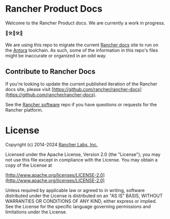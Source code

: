 # Rancher Product Docs

Welcome to the Rancher Product docs. We are currently a work in progress. 

🚧🛠️👷🛠️🚧

We are using this repo to migrate the current [Rancher docs](https://ranchermanager.docs.rancher.com/) site to run on the [Antora](https://antora.org/) toolchain. As such, some of the information in this repo's files might be inaccurate or organized in an odd way. 

## Contribute to Rancher Docs

If you're looking to update the current published iteration of the Rancher docs site, please visit [https://github.com/rancher/rancher-docs](https://github.com/rancher/rancher-docs).

See the [Rancher software](https://github.com/rancher/rancher) repo if you have questions or requests for the Rancher platform.

License
=======
Copyright (c) 2014-2024 [Rancher Labs, Inc.](https://rancher.com)

Licensed under the Apache License, Version 2.0 (the "License");
you may not use this file except in compliance with the License.
You may obtain a copy of the License at

[http://www.apache.org/licenses/LICENSE-2.0](http://www.apache.org/licenses/LICENSE-2.0)

Unless required by applicable law or agreed to in writing, software
distributed under the License is distributed on an "AS IS" BASIS,
WITHOUT WARRANTIES OR CONDITIONS OF ANY KIND, either express or implied.
See the License for the specific language governing permissions and
limitations under the License.